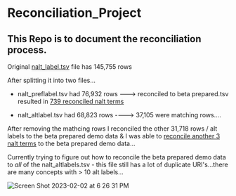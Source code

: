 # Reconciliation_Project


## This  Repo  is  to  document  the  reconciliation  process. 

Original [nalt_label.tsv](https://github.com/dorisavedikian/Reconciliation_Project/blob/main/nalt_labels_DATA/nalt_labels.tsv) file has 145,755 rows

After splitting it into two files...

- nalt_preflabel.tsv had 76,932 rows ---> reconciled to beta prepared.tsv resulted in [739 reconciled nalt terms](https://github.com/dorisavedikian/Reconciliation_Project/blob/main/Reconciled/beta%20prepared%20pref_labels_only_reconciled.xls)

- nalt_altlabel.tsv had 68,823 rows ----> 37,105 were matching rows....

After removing the mathcing rows I reconciled the other 31,718 rows / alt labels to the beta prepared demo data & I was able to [reconcile another 3 nalt terms](https://github.com/dorisavedikian/Reconciliation_Project/blob/main/Reconciled/beta%20prepared%20altlabels1stsplit.xls) to the beta prepared demo data...

Currently trying to figure out how to reconcile the beta prepared demo data to *all* of the nalt_altlabels.tsv - this file still has a lot of duplicate URI's...there are many concepts with > 10 alt labels...

![Screen Shot 2023-02-02 at 6 26 31 PM](https://user-images.githubusercontent.com/109038399/216520217-41cb1682-0fc8-44a4-a2b3-f9f1eb47a341.png)
